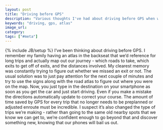 ```yaml
---
layout: post
title: "Driving before GPS"
description: "Various thoughts I've had about driving before GPS when we had to use an atlas to figure out where we were going."
keywords: "driving, gps, atlas"
image_url:
category:
tags: ["#meta"]
---
```

{% include JB/setup %}
I’ve been thinking about driving before GPS. I remember my family having an atlas in the backseat that we’d reference for long trips and actually map out our journey - which roads to take, which exits to get off of exits, and the distances involved. My clearest memory was constantly trying to figure out whether we missed an exit or not. The usual solution was to just pay attention for the next couple of minutes and try to use the signs along with the road atlas to figure out where you were on the map. Now, you just type in the destination on your smartphone as soon as you get the car and just start driving. Even if you make a mistake the directions automatically update to correct your course. The amount of time saved by GPS for every trip that no longer needs to be preplanned or adjusted enroute must be incredible. I suspect it’s also changed the type of trips we’re making - rather than going to the same old nearby spots that we know we can get to, we’re confident enough to go beyond that and discover something new, knowing that our phones will bail us out.
